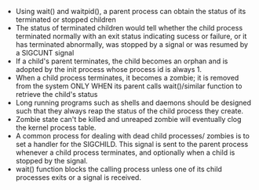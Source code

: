 - Using wait() and waitpid(), a parent process can obtain the status of its terminated or stopped children
- The status of terminated children would tell whether the child process terminated normally with an exit status indicating sucess or failure, or it has terminated abnormally, was stopped by a signal or was resumed by a SIGCUNT signal
- If a child's parent terminates, the child becomes an orphan and is adopted by the init process whose process id is always 1. 
- When a child process terminates, it becomes a zombie; it is removed from the system ONLY WHEN its parent calls wait()/similar function to retrieve the child's status
- Long running programs such as shells and daemons should be designed such that they always reap the status of the child process they create. 
- Zombie state can't be killed and unreaped zombie will eventually clog the kernel process table. 
- A common process for dealing with dead child processes/ zombies is to set a handler for the SIGCHILD. This signal is sent to the parent process whenever a child process terminates, and optionally when a child is stopped by the signal. 
- wait() function blocks the calling process unless one of its child processes exits or a signal is received.